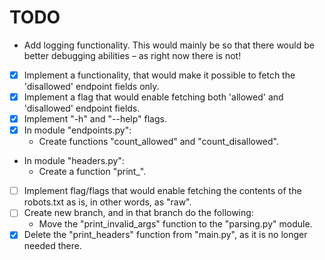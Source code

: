 # TODO
- Add logging functionality. This would mainly be so that there would be better
  debugging abilities – as right now there is not!
- [x] Implement a functionality, that would make it possible to fetch the 'disallowed'
  endpoint fields only.
- [x] Implement a flag that would enable fetching both 'allowed' and 'disallowed'
  endpoint fields.
- [x] Implement "-h" and "--help" flags.
- [x] In module "endpoints.py":
  - Create functions "count_allowed" and "count_disallowed".
- In module "headers.py":
  - Create a function "print_".
- [ ] Implement flag/flags that would enable fetching the contents of the
  robots.txt as is, in other words, as "raw".
- [ ] Create new branch, and in that branch do the following:
  - Move the "print_invalid_args" function to the "parsing.py" module.
- [x] Delete the "print_headers" function from "main.py", as it is no longer
  needed there.
